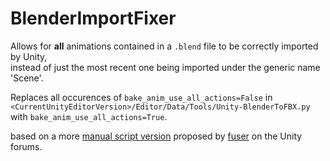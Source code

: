 # BlenderImportFixer
Allows for **all** animations contained in a `.blend` file to be correctly imported by Unity,\
instead of just the most recent one being imported under the generic name 'Scene'.

Replaces all occurences of `bake_anim_use_all_actions=False` in\
`<CurrentUnityEditorVersion>/Editor/Data/Tools/Unity-BlenderToFBX.py`\
with `bake_anim_use_all_actions=True`.

based on a more [manual script version](https://discussions.unity.com/t/blender-2-8-animations-not-importing-in-beta-2019-3-0b4/759171/46) proposed by [fuser](https://discussions.unity.com/u/fuser/summary) on the Unity forums.
